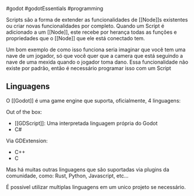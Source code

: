 #godot #godotEssentials #programming

Scripts são a forma de extender as funcionalidades de [[Node]]s existentes ou criar novas funcionalidades por completo. Quando um Script é adicionado a um [[Node]], este recebe por herança todas as funções e propriedades que o [[Node]] que ele está conectado tem.

Um bom exemplo de como isso funciona seria imaginar que você tem uma nave de um jogador, só que você quer que a camera que está seguindo a nave de uma mexida quando o jogador toma dano. Essa funcionalidade não existe por padrão, então é necessário programar isso com um Script

## Linguagens

O [[Godot]] é uma game engine que suporta, oficialmente, 4 linguagens:

Out of the box:
- [[GDScript]]: Uma interpretada linguagem própria do Godot
- C#

Via GDExtension:
- C++
- C

Mas há muitas outras linguagens que são suportadas via plugins da comunidade, como: Rust, Python, Javascript, etc...

É possivel utilizar multiplas linguagens em um unico projeto se necessário.